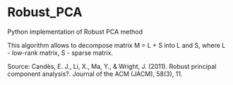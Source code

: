 # Robust_PCA
Python implementation of Robust PCA method

This algorithm allows to decompose matrix M = L + S into L and S, where L - low-rank matrix, S - sparse matrix.

Source:
Candès, E. J., Li, X., Ma, Y., & Wright, J. (2011). Robust principal component analysis?. Journal of the ACM (JACM), 58(3), 11.
